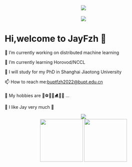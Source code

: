 

<h1 align="center">
    <img src="https://readme-typing-svg.herokuapp.com/?lines=Hello%2C%20World!;祝你好运!&center=true&size=27">
</h1>

<div align="center">
    <img src="https://cdn.jsdelivr.net/gh/sun0225SUN/sun0225SUN/contribution-snake/github-contribution-grid-snake.svg" />
</div>

# Hi,welcome to JayFzh 🙋

🔭 I’m currently working on distributed machine learning

🌱 I’m currently learning Horovod/NCCL

🏫 I will study for my PhD in Shanghai Jiaotong University

📫 How to reach me:buptfzh2022@bupt.edu.cn

🥰 My hobbies are 🏀⚽️🎱🏓⛸️🎸🎹 ...

🎵 I like Jay very much 🎼

<div align="center">
<img src="https://github-profile-trophy.vercel.app/?username=JayFzh" /> 
</div>

<div align="center">
  <img height="137px" src="https://github-readme-stats.vercel.app/api?username=JayFzh&hide_title=true&hide_border=true&show_icons=trueline_height=21&text_color=000&icon_color=000&bg_color=0,ea6161,ffc64d,fffc4d,52fa5a&theme=graywhite" />
  <img height="137px" src="https://github-readme-stats.vercel.app/api/top-langs/?username=JayFzh&hide_title=true&hide_border=true&layout=compact&langs_count=6&text_color=000&icon_color=fff&bg_color=0,52fa5a,4dfcff,c64dff&theme=graywhite" />
</div>
<br>





